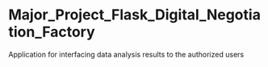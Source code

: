 # Major_Project_Flask_Digital_Negotiation_Factory
Application for interfacing data analysis results to the authorized users
